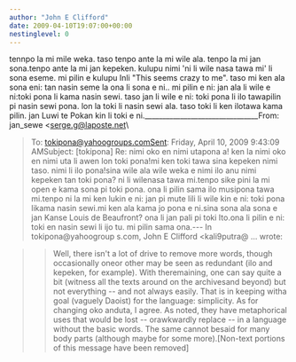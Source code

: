 ```yaml
---
author: "John E Clifford"
date: 2009-04-10T19:07:00+00:00
nestinglevel: 0
---
```

tennpo la mi mile weka. taso tenpo ante la mi wile ala. tenpo la mi jan sona.tenpo ante la mi jan kepeken. kulupu nimi 'ni li wile nasa tawa mi' li sona eseme. mi pilin e kulupu Inli "This seems crazy to me". taso mi ken ala sona eni: tan nasin seme la ona li sona e ni.. mi pilin e ni: jan ala li wile e ni:toki pona li kama nasin sewi. taso jan li wile e ni: toki pona li ilo tawapilin pi nasin sewi pona. lon la toki li nasin sewi ala. taso toki li ken ilotawa kama pilin. jan Luwi te Pokan kin li toki e ni.\_\_\_\_\_\_\_\_\_\_\_\_\_\_\_\_\_\_\_\_\_\_\_\_\_\_\_\_\_\_\_\_From: jan\_sewe <[serge.g@laposte.net](mailto://serge.g@laposte.net)\
>To: [tokipona@yahoogroups.comSent](mailto://tokipona@yahoogroups.comSent): Friday, April 10, 2009 9:43:09 AMSubject: \[tokipona\] Re: nimi oko en nimi utapona a! ken la nimi oko en nimi uta li awen lon toki pona!mi ken toki tawa sina kepeken nimi taso. nimi li ilo pona!sina wile ala wile weka e nimi ilo anu nimi kepeken tan toki pona? ni li wilenasa tawa mi.tenpo sike pini la mi open e kama sona pi toki pona. ona li pilin sama ilo musipona tawa mi.tenpo ni la mi ken lukin e ni: jan pi mute lili li wile kin e ni: toki pona likama nasin sewi.mi ken ala kama jo pona e ni.sina sona ala sona e jan Kanse Louis de Beaufront? ona li jan pali pi toki Ito.ona li pilin e ni: toki en nasin sewi li ijo tu. mi pilin sama ona.---
 In tokipona@yahoogroup s.com, John E Clifford <kali9putra@ ...
> wrote:

>> Well, there isn't a lot of drive to remove more words, though occasionally oneor other may be seen as redundant (ilo and kepeken, for example). With theremaining, one can say quite a bit (witness all the texts around on the archivesand beyond) but not everything --
 and not always easily. That is in keeping witha goal (vaguely Daoist) for the language: simplicity. As for changing oko anduta, I agree. As noted, they have metaphorical uses that would be lost --
 orawkwardly replace --
 in a language without the basic words. The same cannot besaid for many body parts (although maybe for some more).\[Non-text portions of this message have been removed\]